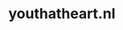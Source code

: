 ---
layout: post
title:  "youthatheart.nl"
internal_url:  "/data/youthatheart.nl.html"
categories: dutchgov
---